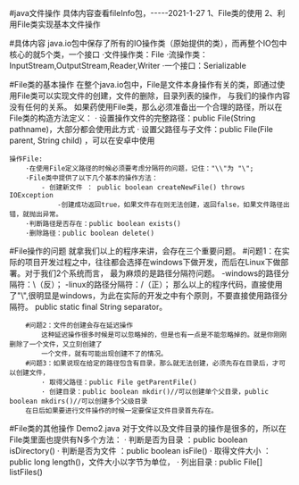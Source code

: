 #java文件操作  具体内容查看fileInfo包，-----2021-1-27
    1、File类的使用
    2、利用File类实现基本文件操作
    
#具体内容
    java.io包中保存了所有的IO操作类（原始提供的类），而再整个IO包中核心的就5个类，一个接口
        ·文件操作类：File
        ·流操作类：InputStream,OutputStream,Reader,Writer
        ·一个接口：Serializable
        
#File类的基本操作
    在整个java.io包中，File是文件本身操作有关的类，即通过使用File类可以实现文件的创建，文件的删除，目录列表的操作，
    与我们的操作内容没有任何的关系。
    如果药使用File类，那么必须准备出一个合理的路径，所以在File类的构造方法定义：
        · 设置操作文件的完整路径：public File(String pathname)，大部分都会使用此方式
        · 设置父路径与子文件：public File(File parent, String child) ，可以在安卓中使用
        
    操作File:
        ·在使用File定义路径的时候必须要考虑分隔符的问题，记住："\\"为 "\";
        ·File类中提供了以下几个基本的操作方法：
            - 创建新文件 ： public boolean createNewFile() throws IOException
                -创建成功返回true，如果文件存在则无法创建，返回false，如果文件路径出错，就抛出异常。
        ·判断路径是否存在：public boolean exists()
        ·删除路径：public boolean delete()
        
#File操作的问题
    就拿我们以上的程序来讲，会存在三个重要问题。
        #问题1：在实际的项目开发过程之中，往往都会选择在windows下做开发，而后在Linux下做部署。对于我们2个系统而言，
        最为麻烦的是路径分隔符问题。
            -windows的路径分隔符：\（反）；
            -linux的路径分隔符：/（正）；
        那么以上的程序代码，直接使用了"\\",很明显是windows，为此在实际的开发之中有个原则，不要直接使用路径分隔符。
        public static final String separator。
        
        #问题2：文件的创建会存在延迟操作
            这种延迟操作很多时候是可以忽略掉的，但是也有一点是不能忽略掉的。就是你刚刚删除了一个文件，又立刻创建了
            一个文件，就有可能出现创建不了的情况。
        #问题3：如果说现在给定的路径包含有目录，那么就无法创建，必须先存在目录后，才可以创建文件，
            · 取得父路径：public File getParentFile()
            · 创建目录：public boolean mkdir()//可以创建单个父目录，public boolean mkdirs()//可以创建多个父级目录
        在日后如果要进行文件操作的时候一定要保证文件目录首先存在。
        
#File类的其他操作 Demo2.java
    对于文件以及文件目录的操作是很多的，所以在File类里面也提供有N多个方法：
        · 判断是否为目录 ：public boolean isDirectory()
        · 判断是否为文件 ：public boolean isFile()
        · 取得文件大小 ： public long length()，文件大小以字节为单位，
        · 列出目录 : public File[] listFiles()
        
        
        
            
            
        
        